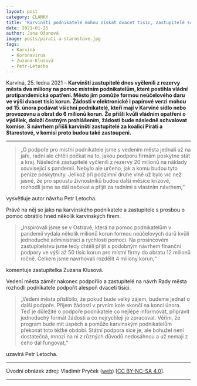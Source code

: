 ```yaml
---
layout: post
category: CLANKY
title: 'Karvinští podnikatelé mohou získat dvacet tisíc, zastupitelé schválili 2 miliony na pomoc v pandemii'
date: 2021-01-25
author: Jana Ožanová
image: posts/pirati-a-starostove.jpg
tags:
  - Karviná
  - Koronavirus
  - Zuzana-Klusová
  - Petr-Letocha
---
```


Karviná, 25. ledna 2021 – **Karvinští zastupitelé dnes vyčlenili z rezervy města dva miliony na pomoc místním podnikatelům, které postihla vládní protipandemická opatření. Město jim pomůže formou neúčelového daru ve výši dvacet tisíc korun. Žádosti v elektronické i papírové verzi mohou od 15. února podávat všichni podnikatelé, kteří mají v Karviné sídlo nebo provozovnu a obrat do 6 milionů korun. Že přišli kvůli vládním opatření o výdělek, doloží čestným prohlášením, žádosti bude následně schvalovat komise. S návrhem přišli karvinští zastupitelé za koalici Piráti a Starostové, v komisi proto budou také zastoupeni.**

<hr />

> „O podpoře pro místní podnikatele jsme s vedením města jednali už na jaře, radní ale chtěli počkat na to, jakou podporu firmám poskytne stát a kraj. Následně zastupitelé vyčlenili z rezervy 20 milionů na náklady související s pandemií. Nebylo ale určeno, jak a komu budou tyto peníze poskytnuty. Jelikož při podzimní druhé vlně už bylo víc než jasné, že pro spoustu živnostníků budou další měsíce krizové, rozhodli jsme se dál nečekat a přijít za radními s vlastním návrhem,“

vysvětluje autor návrhu Petr Letocha.

Právě na něj se jako na karvinského podnikatele a zastupitele s prosbou o pomoc obrátilo hned několik karvinských firem.

> „Inspirovali jsme se v Ostravě, která na pomoc podnikatelům v pandemii vydala několik milionů korun formou neúčelových darů kvůli jednoduché administraci a rychlosti pomoci. Na prosincovém zastupitelstvu jsme tedy chtěli přijít s podobným návrhem finanční podpory ve výši až 50 tisíc korun pro místní firmy do obratu 12 milionů ročně. Celkem jsme navrhovali rozdělit 4 miliony korun,“

komentuje zastupitelka Zuzana Klusová.

Vedení města záměr nakonec podpořilo a zastupitelé na návrh Rady města rozhodli podnikatele podpořit alespoň dvaceti tisíci.

> „Vedení města přislíbilo, že pokud bude velký zájem, budeme jednat o další podpoře. Příjem žádostí v prvním kole skončí na konci února. Teď je důležité o podpoře podnikatele co nejlépe informovat, připravit jednoduchý formát žádosti a co nejrychleji je zpracovat. Věřím, že program bude mít úspěch a pomůže karvinským podnikatelům překonat toto těžké období. Státní podpora sice je, ale bohužel není dostatečná, mnozí na ni z různých důvodů nedosáhnou a už nemají z čeho dál fungovat,“

uzavírá Petr Letocha.

---

Úvodní obrázek zdroj: Vladimír Pryček ([web](https://www.vladimirprycek.cz/)) \[[CC BY-NC-SA 4.0](https://creativecommons.org/licenses/by-nc-sa/4.0/deed.cs)\].

- - -
